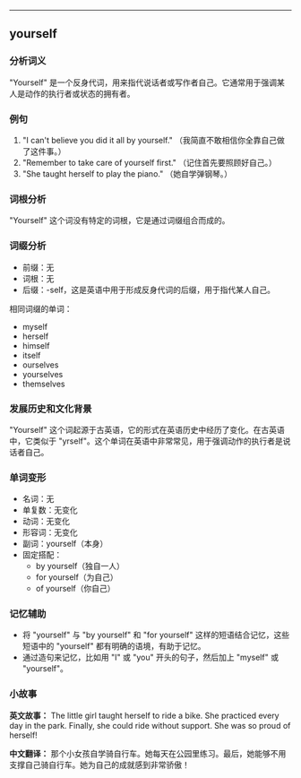 
---------------
## yourself
### 分析词义
"Yourself" 是一个反身代词，用来指代说话者或写作者自己。它通常用于强调某人是动作的执行者或状态的拥有者。

### 例句
1. "I can't believe you did it all by yourself." （我简直不敢相信你全靠自己做了这件事。）
2. "Remember to take care of yourself first." （记住首先要照顾好自己。）
3. "She taught herself to play the piano." （她自学弹钢琴。）

### 词根分析
"Yourself" 这个词没有特定的词根，它是通过词缀组合而成的。

### 词缀分析
- 前缀：无
- 词根：无
- 后缀：-self，这是英语中用于形成反身代词的后缀，用于指代某人自己。

相同词缀的单词：
- myself
- herself
- himself
- itself
- ourselves
- yourselves
- themselves

### 发展历史和文化背景
"Yourself" 这个词起源于古英语，它的形式在英语历史中经历了变化。在古英语中，它类似于 "yrself"。这个单词在英语中非常常见，用于强调动作的执行者是说话者自己。

### 单词变形
- 名词：无
- 单复数：无变化
- 动词：无变化
- 形容词：无变化
- 副词：yourself（本身）
- 固定搭配：
  - by yourself（独自一人）
  - for yourself（为自己）
  - of yourself（你自己）

### 记忆辅助
- 将 "yourself" 与 "by yourself" 和 "for yourself" 这样的短语结合记忆，这些短语中的 "yourself" 都有明确的语境，有助于记忆。
- 通过造句来记忆，比如用 "I" 或 "you" 开头的句子，然后加上 "myself" 或 "yourself"。

### 小故事
**英文故事：**
The little girl taught herself to ride a bike. She practiced every day in the park. Finally, she could ride without support. She was so proud of herself!

**中文翻译：**
那个小女孩自学骑自行车。她每天在公园里练习。最后，她能够不用支撑自己骑自行车。她为自己的成就感到非常骄傲！

